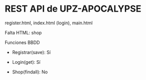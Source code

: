# REST API de UPZ-APOCALYPSE

register.html, index.html (login), main.html

Falta HTML: shop

Funciones BBDD

-	Registrar(save): Sí

-	Login(get): Sí

-   Shop(findall): No



